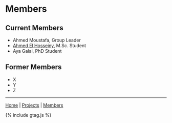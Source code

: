 # Members

## Current Members
- Ahmed Moustafa, Group Leader
- [Ahmed El Hosseiny](ahmedelhosseiny.md), M.Sc. Student
- Aya Galal, PhD Student

## Former Members
- X
- Y
- Z

---
[Home](/) | [Projects](/projects) | [Members](/members)

{% include gtag.js %}
